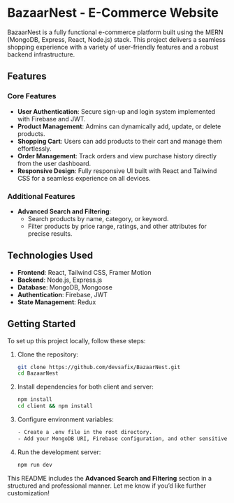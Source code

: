 # BazaarNest - E-Commerce Website  

BazaarNest is a fully functional e-commerce platform built using the MERN (MongoDB, Express, React, Node.js) stack. This project delivers a seamless shopping experience with a variety of user-friendly features and a robust backend infrastructure.  

## Features  

### Core Features  
- **User Authentication**: Secure sign-up and login system implemented with Firebase and JWT.  
- **Product Management**: Admins can dynamically add, update, or delete products.  
- **Shopping Cart**: Users can add products to their cart and manage them effortlessly.  
- **Order Management**: Track orders and view purchase history directly from the user dashboard.  
- **Responsive Design**: Fully responsive UI built with React and Tailwind CSS for a seamless experience on all devices.  

### Additional Features  
- **Advanced Search and Filtering**:  
  - Search products by name, category, or keyword.  
  - Filter products by price range, ratings, and other attributes for precise results.  

## Technologies Used  

- **Frontend**: React, Tailwind CSS, Framer Motion  
- **Backend**: Node.js, Express.js  
- **Database**: MongoDB, Mongoose  
- **Authentication**: Firebase, JWT  
- **State Management**: Redux  

## Getting Started  

To set up this project locally, follow these steps:  

1. Clone the repository:  
   ```bash
   git clone https://github.com/devsafix/BazaarNest.git
   cd BazaarNest

1. Install dependencies for both client and server:  
   ```bash
   npm install
   cd client && npm install
   
1. Configure environment variables:  
   ```bash
   - Create a .env file in the root directory.
   - Add your MongoDB URI, Firebase configuration, and other sensitive credentials.

1. Run the development server:  
   ```bash
   npm run dev


This README includes the **Advanced Search and Filtering** section in a structured and professional manner. Let me know if you’d like further customization!
